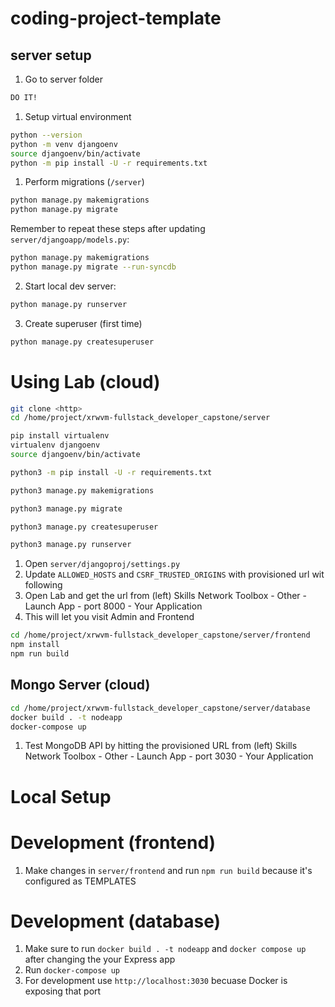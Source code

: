 # coding-project-template

## server setup

1. Go to server folder

```bash
DO IT!
```

1. Setup virtual environment

```bash
python --version
python -m venv djangoenv
source djangoenv/bin/activate
python -m pip install -U -r requirements.txt
```

1. Perform migrations (`/server`)

```bash
python manage.py makemigrations
python manage.py migrate
```

Remember to repeat these steps after updating `server/djangoapp/models.py`:

```bash
python manage.py makemigrations
python manage.py migrate --run-syncdb
```

2. Start local dev server:

```bash
python manage.py runserver
```

3. Create superuser (first time)

```bash
python manage.py createsuperuser
```

# Using Lab (cloud)

```bash
git clone <http>
cd /home/project/xrwvm-fullstack_developer_capstone/server

pip install virtualenv
virtualenv djangoenv
source djangoenv/bin/activate

python3 -m pip install -U -r requirements.txt

python3 manage.py makemigrations

python3 manage.py migrate

python3 manage.py createsuperuser

python3 manage.py runserver
```

1. Open `server/djangoproj/settings.py`
1. Update `ALLOWED_HOSTS` and `CSRF_TRUSTED_ORIGINS` with provisioned url wit following
1. Open Lab and get the url from (left) Skills Network Toolbox - Other - Launch App - port 8000 - Your Application
1. This will let you visit Admin and Frontend

```bash
cd /home/project/xrwvm-fullstack_developer_capstone/server/frontend
npm install
npm run build
```

## Mongo Server (cloud)

```bash
cd /home/project/xrwvm-fullstack_developer_capstone/server/database
docker build . -t nodeapp
docker-compose up
```

1. Test MongoDB API by hitting the provisioned URL from (left) Skills Network Toolbox - Other - Launch App - port 3030 - Your Application

# Local Setup

# Development (frontend)

1. Make changes in `server/frontend` and run `npm run build` because it's configured as TEMPLATES

# Development (database)

1. Make sure to run `docker build . -t nodeapp` and `docker compose up` after changing the your Express app
1. Run `docker-compose up`
1. For development use `http://localhost:3030` becuase Docker is exposing that port
